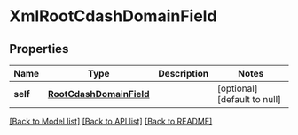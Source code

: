 # XmlRootCdashDomainField

## Properties
Name | Type | Description | Notes
------------ | ------------- | ------------- | -------------
**self** | [**RootCdashDomainField**](RootCdashDomainField.md) |  | [optional] [default to null]

[[Back to Model list]](../README.md#documentation-for-models) [[Back to API list]](../README.md#documentation-for-api-endpoints) [[Back to README]](../README.md)


